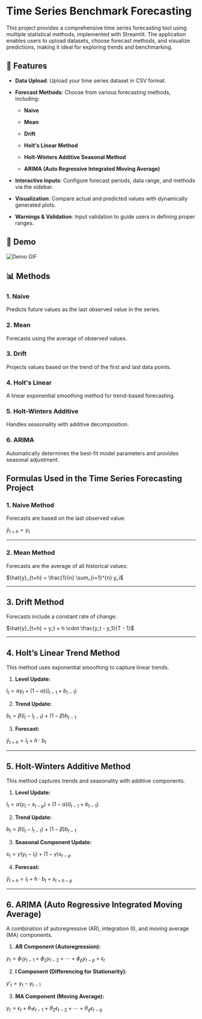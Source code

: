 # Time Series Benchmark Forecasting

This project provides a comprehensive time series forecasting tool using multiple statistical methods, implemented with Streamlit. The application enables users to upload datasets, choose forecast methods, and visualize predictions, making it ideal for exploring trends and benchmarking.

## 🌟 Features

- **Data Upload**: Upload your time series dataset in CSV format.

- **Forecast Methods**: Choose from various forecasting methods, including:

    - **Naive**

    - **Mean**

    - **Drift**

    - **Holt's Linear Method**

    - **Holt-Winters Additive Seasonal Method**

    - **ARIMA (Auto Regressive Integrated Moving Average)**

- **Interactive Inputs**: Configure forecast periods, data range, and methods via the sidebar.

- **Visualization**: Compare actual and predicted values with dynamically generated plots.

- **Warnings & Validation**: Input validation to guide users in defining proper ranges.

## 🎥 Demo

<img src="https://res.cloudinary.com/dof97idbn/image/upload/v1734021849/benchmark_milk.gif" alt="Demo GIF" style="max-width:100%; height:auto;">

## 📊 Methods

### 1. Naive

Predicts future values as the last observed value in the series.

### 2. Mean

Forecasts using the average of observed values.

### 3. Drift

Projects values based on the trend of the first and last data points.

### 4. Holt's Linear

A linear exponential smoothing method for trend-based forecasting.

### 5. Holt-Winters Additive

Handles seasonality with additive decomposition.

### 6. ARIMA

Automatically determines the best-fit model parameters and provides seasonal adjustment.

## Formulas Used in the Time Series Forecasting Project

### 1. **Naive Method**

Forecasts are based on the last observed value:

$\hat{y}_{t+h} = y_t$

---

### 2. **Mean Method**

Forecasts are the average of all historical values:

$\hat{y}_{t+h} = \frac{1}{n} \sum_{i=1}^{n} y_i$

---

## 3. **Drift Method**

Forecasts include a constant rate of change:

$\hat{y}_{t+h} = y_t + h \cdot \frac{y_t - y_1}{T - 1}$

---

## 4. **Holt’s Linear Trend Method**

This method uses exponential smoothing to capture linear trends.

1. **Level Update:**

$l_t = \alpha y_t + (1 - \alpha)(l_{t-1} + b_{t-1})$

2. **Trend Update:**

$b_t = \beta (l_t - l_{t-1}) + (1 - \beta)b_{t-1}$


3. **Forecast:**

$\hat{y}_{t+h} = l_t + h \cdot b_t$

---

## 5. **Holt-Winters Additive Method**

This method captures trends and seasonality with additive components.

1. **Level Update:**

$l_t = \alpha \left( y_t - s_{t-p} \right) + (1 - \alpha)(l_{t-1} + b_{t-1})$

2. **Trend Update:**

$b_t = \beta (l_t - l_{t-1}) + (1 - \beta)b_{t-1}$

3. **Seasonal Component Update:**

$s_t = \gamma (y_t - l_t) + (1 - \gamma)s_{t-p}$

4. **Forecast:**

$\hat{y}_{t+h} = l_t + h \cdot b_t + s_{t+h-p}$

---

## 6. **ARIMA (Auto Regressive Integrated Moving Average)**

A combination of autoregressive (AR), integration (I), and moving average (MA) components.

1. **AR Component (Autoregression):**

$y_t = \phi_1 y_{t-1} + \phi_2 y_{t-2} + \cdots + \phi_p y_{t-p} + \epsilon_t$

2. **I Component (Differencing for Stationarity):**

$y'_t = y_t - y_{t-1}$

3. **MA Component (Moving Average):**

$y_t = \epsilon_t + \theta_1 \epsilon_{t-1} + \theta_2 \epsilon_{t-2} + \cdots + \theta_q \epsilon_{t-q}$
